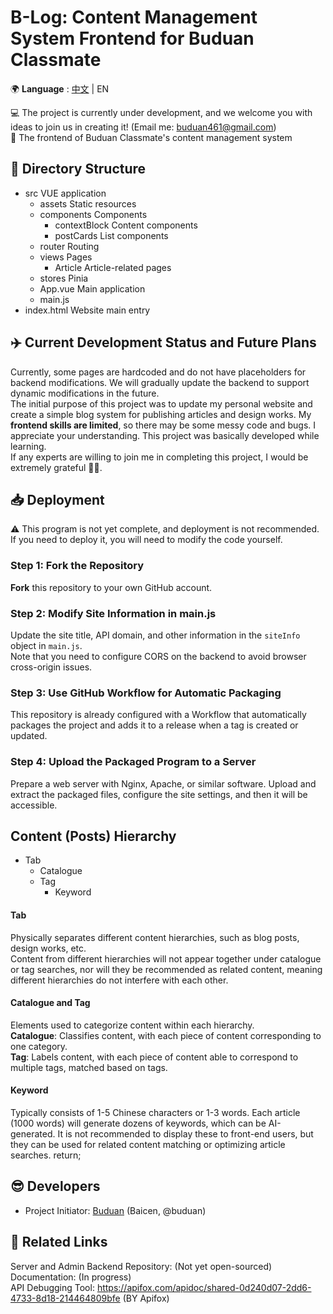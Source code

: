 # B-Log: Content Management System Frontend for Buduan Classmate
🌍 **Language** : [中文](/README.md) | EN

💻 The project is currently under development, and we welcome you with ideas to join us in creating it! (Email me: [buduan461@gmail.com](mailto:buduan461@gmail.com))  
📃 The frontend of Buduan Classmate's content management system  

## 📁 Directory Structure
- src VUE application
    - assets Static resources
    - components Components
        - contextBlock Content components
        - postCards List components
    - router Routing
    - views Pages
        - Article Article-related pages
    - stores Pinia
    - App.vue Main application
    - main.js
- index.html Website main entry

## ✈️ Current Development Status and Future Plans
Currently, some pages are hardcoded and do not have placeholders for backend modifications. We will gradually update the backend to support dynamic modifications in the future.  
The initial purpose of this project was to update my personal website and create a simple blog system for publishing articles and design works. My **frontend skills are limited**, so there may be some messy code and bugs. I appreciate your understanding. This project was basically developed while learning.  
If any experts are willing to join me in completing this project, I would be extremely grateful 🙏🏻.

## 📥 Deployment
⚠️ This program is not yet complete, and deployment is not recommended. If you need to deploy it, you will need to modify the code yourself.  
### Step 1: Fork the Repository
**Fork** this repository to your own GitHub account.  

### Step 2: Modify Site Information in main.js
Update the site title, API domain, and other information in the `siteInfo` object in `main.js`.  
Note that you need to configure CORS on the backend to avoid browser cross-origin issues.  

### Step 3: Use GitHub Workflow for Automatic Packaging
This repository is already configured with a Workflow that automatically packages the project and adds it to a release when a tag is created or updated.

### Step 4: Upload the Packaged Program to a Server
Prepare a web server with Nginx, Apache, or similar software. Upload and extract the packaged files, configure the site settings, and then it will be accessible.

## Content (Posts) Hierarchy
- Tab
    - Catalogue
    - Tag
        - Keyword

#### Tab
Physically separates different content hierarchies, such as blog posts, design works, etc.  
Content from different hierarchies will not appear together under catalogue or tag searches, nor will they be recommended as related content, meaning different hierarchies do not interfere with each other.

#### Catalogue and Tag
Elements used to categorize content within each hierarchy.  
**Catalogue**: Classifies content, with each piece of content corresponding to one category.  
**Tag**: Labels content, with each piece of content able to correspond to multiple tags, matched based on tags.  

#### Keyword
Typically consists of 1-5 Chinese characters or 1-3 words. Each article (1000 words) will generate dozens of keywords, which can be AI-generated. It is not recommended to display these to front-end users, but they can be used for related content matching or optimizing article searches.
 return;
## 😎 Developers
- Project Initiator: [Buduan](https://github.com/buduan) (Baicen, @buduan)

## 🔗 Related Links
Server and Admin Backend Repository: (Not yet open-sourced)  
Documentation: (In progress)  
API Debugging Tool: https://apifox.com/apidoc/shared-0d240d07-2dd6-4733-8d18-214464809bfe (BY Apifox)
